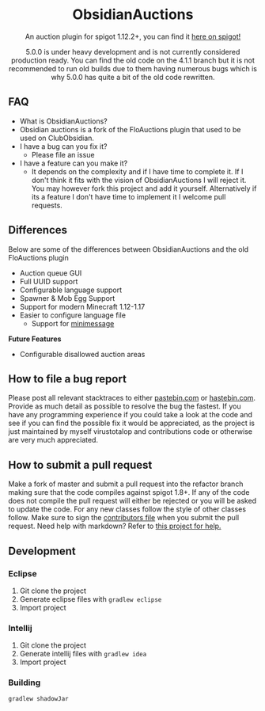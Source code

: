 <div align="center">
<h1>ObsidianAuctions</h1>

<p>An auction plugin for spigot 1.12.2+, you can find it <a href=https://www.spigotmc.org/resources/obsidianauctions.5595/">here on spigot!</a></p>
<p>5.0.0 is under heavy development and is not currently considered production ready. You can find the old code on the 4.1.1 branch but it is not recommended to run old builds due to them having numerous bugs which is why 5.0.0 has quite a bit of the old code rewritten.</p>
 </div>

## FAQ
* What is ObsidianAuctions?
 * Obsidian auctions is a fork of the FloAuctions plugin that used to be used on ClubObsidian.
* I have a bug can you fix it?
  * Please file an issue
* I have a feature can you make it?
  * It depends on the complexity and if I have time to complete it. If I don't think it fits with the vision of ObsidianAuctions I will reject it. You may however fork this project and add it yourself. Alternatively if its a feature I don't have time to implement it I welcome pull requests. 

 ## Differences
 
 Below are some of the differences between ObsidianAuctions and the old FloAuctions plugin
 
* Auction queue GUI
* Full UUID support
* Configurable language support
* Spawner & Mob Egg Support
* Support for modern Minecraft 1.12-1.17
* Easier to configure language file
  * Support for [minimessage](https://docs.adventure.kyori.net/minimessage.html#format)
 
 
**Future Features**
* Configurable disallowed auction areas
 
 
## How to file a bug report
Please post all relevant stacktraces to either [pastebin.com](pastebin.com) or [hastebin.com](hastebin.com).
Provide as much detail as possible to resolve the bug the fastest.
If you have any programming experience if you could take a look at the code and see if you can find the possible fix it would be appreciated, as the project is just maintained by myself virustotalop and contributions code or otherwise are very much appreciated.

## How to submit a pull request
Make a fork of master and submit a pull request into the refactor branch making sure that the code compiles against spigot 1.8+.
If any of the code does not compile the pull request will either be rejected or you will be asked to update the code.
For any new classes follow the style of other classes follow. Make sure to sign the [contributors file](CONTRIBUTORS.md) when you submit the pull request. Need help with markdown? Refer to [this project for help.](https://github.com/adam-p/markdown-here/wiki/Markdown-Cheatsheet)


## Development

### Eclipse

1. Git clone the project
2. Generate eclipse files with `gradlew eclipse`
3. Import project

### Intellij

1. Git clone the project
2. Generate intellij files with `gradlew idea`
3. Import project

### Building

`gradlew shadowJar`
